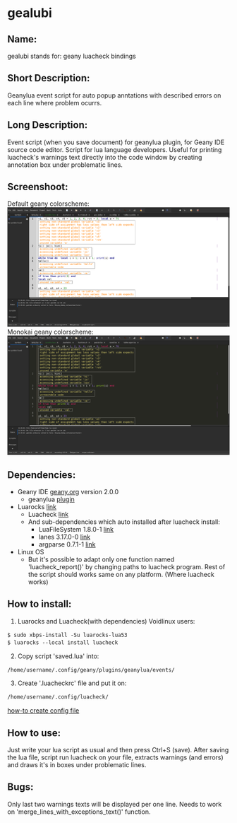 # gealubi
## Name:
gealubi stands for: geany luacheck bindings
## Short Description:
Geanylua event script for auto popup anntations with described errors on each line where problem ocurrs.
## Long Description:
Event script (when you save document) for geanylua plugin, for Geany IDE source code editor. Script for lua language developers. Useful for printing luacheck's warnings text directly into the code window by creating annotation box under problematic lines.
## Screenshoot:
Default geany colorscheme:
![preview](https://github.com/Yenoxel/gealubi/blob/main/geany-default-colorscheme-luacheck-warnings.png)
Monokai geany colorscheme:
![preview2](https://github.com/Yenoxel/gealubi/blob/main/geany-monokai-colorscheme-luacheck-warnings.png)
## Dependencies:
- Geany IDE [geany.org](https://www.geany.org/) version 2.0.0
  - geanylua [plugin](https://plugins.geany.org/geanylua/geanylua-index.html)
- Luarocks [link](https://github.com/luarocks/luarocks/wiki/Download)
  - Luacheck [link](https://github.com/lunarmodules/luacheck)
  - And sub-dependencies which auto installed after luacheck install:
    - LuaFileSystem 1.8.0-1 [link](https://luarocks.org/modules/hisham/luafilesystem)
    - lanes 3.17.0-0 [link](https://luarocks.org/modules/benoitgermain/lanes)
    - argparse 0.7.1-1 [link](https://luarocks.org/modules/argparse/argparse)
- Linux OS
  - But it's possible to adapt only one function named 'luacheck_report()' by changing paths to luacheck program. Rest of the script should works same on any platform. (Where luacheck works)
## How to install:
1. Luarocks and Luacheck(with dependencies)
Voidlinux users:
````markdown
$ sudo xbps-install -Su luarocks-lua53
$ luarocks --local install luacheck
````
2. Copy script 'saved.lua' into:
````markdown
/home/username/.config/geany/plugins/geanylua/events/
````
3. Create '.luacheckrc' file and put it on:
````markdown
/home/username/.config/luacheck/
````
[how-to create config file](https://luacheck.readthedocs.io/en/stable/config.html)
## How to use:
Just write your lua script as usual and then press Ctrl+S (save). After saving the lua file, script run luacheck on your file, extracts warnings (and errors) and draws it's in boxes under problematic lines.
## Bugs:
Only last two warnings texts will be displayed per one line. Needs to work on 'merge_lines_with_exceptions_text()' function.
